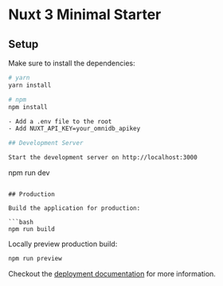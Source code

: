# Nuxt 3 Minimal Starter

## Setup

Make sure to install the dependencies:

```bash
# yarn
yarn install

# npm
npm install

- Add a .env file to the root
- Add NUXT_API_KEY=your_omnidb_apikey

## Development Server

Start the development server on http://localhost:3000

```
npm run dev
```

## Production

Build the application for production:

```bash
npm run build
```

Locally preview production build:

```bash
npm run preview
```

Checkout the [deployment documentation](https://v3.nuxtjs.org/guide/deploy/presets) for more information.
